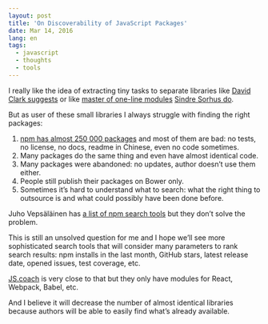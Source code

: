 ```yaml
---
layout: post
title: 'On Discoverability of JavaScript Packages'
date: Mar 14, 2016
lang: en
tags:
  - javascript
  - thoughts
  - tools
---
```


I really like the idea of extracting tiny tasks to separate libraries like [David Clark suggests](http://davidtheclark.com/modular-approach-to-interface-components/) or like [master of one-line modules](https://github.com/sindresorhus/ama/issues/10) [Sindre Sorhus do](https://www.npmjs.com/~sindresorhus).

But as user of these small libraries I always struggle with finding the right packages:

1. [npm has almost 250 000 packages](https://www.npmjs.com/) and most of them are bad: no tests, no license, no docs, readme in Chinese, even no code sometimes.
2. Many packages do the same thing and even have almost identical code.
3. Many packages were abandoned: no updates, author doesn’t use them either.
3. People still publish their packages on Bower only.
4. Sometimes it’s hard to understand what to search: what the right thing to outsource is and what could possibly have been done before.

Juho Vepsäläinen has [a list of npm search tools](http://www.nixtu.info/2016/02/discovery-and-quality-services-for-npm.html) but they don’t solve the problem.

This is still an unsolved question for me and I hope we’ll see more sophisticated search tools that will consider many parameters to rank search results: npm installs in the last month, GitHub stars, latest release date, opened issues, test coverage, etc.

[JS.coach](https://js.coach/) is very close to that but they only have modules for React, Webpack, Babel, etc.

And I believe it will decrease the number of almost identical libraries because authors will be able to easily find what’s already available.
